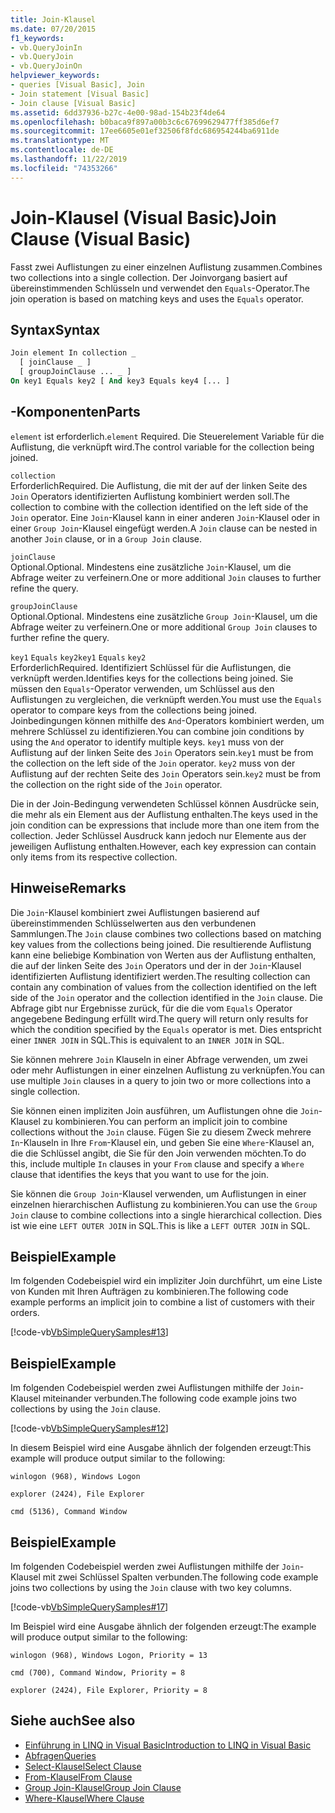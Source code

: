 ```yaml
---
title: Join-Klausel
ms.date: 07/20/2015
f1_keywords:
- vb.QueryJoinIn
- vb.QueryJoin
- vb.QueryJoinOn
helpviewer_keywords:
- queries [Visual Basic], Join
- Join statement [Visual Basic]
- Join clause [Visual Basic]
ms.assetid: 6dd37936-b27c-4e00-98ad-154b23f4de64
ms.openlocfilehash: b0baca9f897a00b3c6c67699629477ff385d6ef7
ms.sourcegitcommit: 17ee6605e01ef32506f8fdc686954244ba6911de
ms.translationtype: MT
ms.contentlocale: de-DE
ms.lasthandoff: 11/22/2019
ms.locfileid: "74353266"
---
```

# <a name="join-clause-visual-basic"></a><span data-ttu-id="4dbba-102">Join-Klausel (Visual Basic)</span><span class="sxs-lookup"><span data-stu-id="4dbba-102">Join Clause (Visual Basic)</span></span>

<span data-ttu-id="4dbba-103">Fasst zwei Auflistungen zu einer einzelnen Auflistung zusammen.</span><span class="sxs-lookup"><span data-stu-id="4dbba-103">Combines two collections into a single collection.</span></span> <span data-ttu-id="4dbba-104">Der Joinvorgang basiert auf übereinstimmenden Schlüsseln und verwendet den `Equals`-Operator.</span><span class="sxs-lookup"><span data-stu-id="4dbba-104">The join operation is based on matching keys and uses the `Equals` operator.</span></span>

## <a name="syntax"></a><span data-ttu-id="4dbba-105">Syntax</span><span class="sxs-lookup"><span data-stu-id="4dbba-105">Syntax</span></span>

```vb
Join element In collection _
  [ joinClause _ ]
  [ groupJoinClause ... _ ]
On key1 Equals key2 [ And key3 Equals key4 [... ]
```

## <a name="parts"></a><span data-ttu-id="4dbba-106">-Komponenten</span><span class="sxs-lookup"><span data-stu-id="4dbba-106">Parts</span></span>

<span data-ttu-id="4dbba-107">`element` ist erforderlich.</span><span class="sxs-lookup"><span data-stu-id="4dbba-107">`element` Required.</span></span> <span data-ttu-id="4dbba-108">Die Steuerelement Variable für die Auflistung, die verknüpft wird.</span><span class="sxs-lookup"><span data-stu-id="4dbba-108">The control variable for the collection being joined.</span></span>

`collection`  
<span data-ttu-id="4dbba-109">Erforderlich</span><span class="sxs-lookup"><span data-stu-id="4dbba-109">Required.</span></span> <span data-ttu-id="4dbba-110">Die Auflistung, die mit der auf der linken Seite des `Join` Operators identifizierten Auflistung kombiniert werden soll.</span><span class="sxs-lookup"><span data-stu-id="4dbba-110">The collection to combine with the collection identified on the left side of the `Join` operator.</span></span> <span data-ttu-id="4dbba-111">Eine `Join`-Klausel kann in einer anderen `Join`-Klausel oder in einer `Group Join`-Klausel eingefügt werden.</span><span class="sxs-lookup"><span data-stu-id="4dbba-111">A `Join` clause can be nested in another `Join` clause, or in a `Group Join` clause.</span></span>

`joinClause`  
<span data-ttu-id="4dbba-112">Optional.</span><span class="sxs-lookup"><span data-stu-id="4dbba-112">Optional.</span></span> <span data-ttu-id="4dbba-113">Mindestens eine zusätzliche `Join`-Klausel, um die Abfrage weiter zu verfeinern.</span><span class="sxs-lookup"><span data-stu-id="4dbba-113">One or more additional `Join` clauses to further refine the query.</span></span>

`groupJoinClause`  
<span data-ttu-id="4dbba-114">Optional.</span><span class="sxs-lookup"><span data-stu-id="4dbba-114">Optional.</span></span> <span data-ttu-id="4dbba-115">Mindestens eine zusätzliche `Group Join`-Klausel, um die Abfrage weiter zu verfeinern.</span><span class="sxs-lookup"><span data-stu-id="4dbba-115">One or more additional `Group Join` clauses to further refine the query.</span></span>

<span data-ttu-id="4dbba-116">`key1` `Equals` `key2`</span><span class="sxs-lookup"><span data-stu-id="4dbba-116">`key1` `Equals` `key2`</span></span>  
<span data-ttu-id="4dbba-117">Erforderlich</span><span class="sxs-lookup"><span data-stu-id="4dbba-117">Required.</span></span> <span data-ttu-id="4dbba-118">Identifiziert Schlüssel für die Auflistungen, die verknüpft werden.</span><span class="sxs-lookup"><span data-stu-id="4dbba-118">Identifies keys for the collections being joined.</span></span> <span data-ttu-id="4dbba-119">Sie müssen den `Equals`-Operator verwenden, um Schlüssel aus den Auflistungen zu vergleichen, die verknüpft werden.</span><span class="sxs-lookup"><span data-stu-id="4dbba-119">You must use the `Equals` operator to compare keys from the collections being joined.</span></span> <span data-ttu-id="4dbba-120">Joinbedingungen können mithilfe des `And`-Operators kombiniert werden, um mehrere Schlüssel zu identifizieren.</span><span class="sxs-lookup"><span data-stu-id="4dbba-120">You can combine join conditions by using the `And` operator to identify multiple keys.</span></span> <span data-ttu-id="4dbba-121">`key1` muss von der Auflistung auf der linken Seite des `Join` Operators sein.</span><span class="sxs-lookup"><span data-stu-id="4dbba-121">`key1` must be from the collection on the left side of the `Join` operator.</span></span> <span data-ttu-id="4dbba-122">`key2` muss von der Auflistung auf der rechten Seite des `Join` Operators sein.</span><span class="sxs-lookup"><span data-stu-id="4dbba-122">`key2` must be from the collection on the right side of the `Join` operator.</span></span>

<span data-ttu-id="4dbba-123">Die in der Join-Bedingung verwendeten Schlüssel können Ausdrücke sein, die mehr als ein Element aus der Auflistung enthalten.</span><span class="sxs-lookup"><span data-stu-id="4dbba-123">The keys used in the join condition can be expressions that include more than one item from the collection.</span></span> <span data-ttu-id="4dbba-124">Jeder Schlüssel Ausdruck kann jedoch nur Elemente aus der jeweiligen Auflistung enthalten.</span><span class="sxs-lookup"><span data-stu-id="4dbba-124">However, each key expression can contain only items from its respective collection.</span></span>

## <a name="remarks"></a><span data-ttu-id="4dbba-125">Hinweise</span><span class="sxs-lookup"><span data-stu-id="4dbba-125">Remarks</span></span>

<span data-ttu-id="4dbba-126">Die `Join`-Klausel kombiniert zwei Auflistungen basierend auf übereinstimmenden Schlüsselwerten aus den verbundenen Sammlungen.</span><span class="sxs-lookup"><span data-stu-id="4dbba-126">The `Join` clause combines two collections based on matching key values from the collections being joined.</span></span> <span data-ttu-id="4dbba-127">Die resultierende Auflistung kann eine beliebige Kombination von Werten aus der Auflistung enthalten, die auf der linken Seite des `Join` Operators und der in der `Join`-Klausel identifizierten Auflistung identifiziert werden.</span><span class="sxs-lookup"><span data-stu-id="4dbba-127">The resulting collection can contain any combination of values from the collection identified on the left side of the `Join` operator and the collection identified in the `Join` clause.</span></span> <span data-ttu-id="4dbba-128">Die Abfrage gibt nur Ergebnisse zurück, für die die vom `Equals` Operator angegebene Bedingung erfüllt wird.</span><span class="sxs-lookup"><span data-stu-id="4dbba-128">The query will return only results for which the condition specified by the `Equals` operator is met.</span></span> <span data-ttu-id="4dbba-129">Dies entspricht einer `INNER JOIN` in SQL.</span><span class="sxs-lookup"><span data-stu-id="4dbba-129">This is equivalent to an `INNER JOIN` in SQL.</span></span>

<span data-ttu-id="4dbba-130">Sie können mehrere `Join` Klauseln in einer Abfrage verwenden, um zwei oder mehr Auflistungen in einer einzelnen Auflistung zu verknüpfen.</span><span class="sxs-lookup"><span data-stu-id="4dbba-130">You can use multiple `Join` clauses in a query to join two or more collections into a single collection.</span></span>

<span data-ttu-id="4dbba-131">Sie können einen impliziten Join ausführen, um Auflistungen ohne die `Join`-Klausel zu kombinieren.</span><span class="sxs-lookup"><span data-stu-id="4dbba-131">You can perform an implicit join to combine collections without the `Join` clause.</span></span> <span data-ttu-id="4dbba-132">Fügen Sie zu diesem Zweck mehrere `In`-Klauseln in Ihre `From`-Klausel ein, und geben Sie eine `Where`-Klausel an, die die Schlüssel angibt, die Sie für den Join verwenden möchten.</span><span class="sxs-lookup"><span data-stu-id="4dbba-132">To do this, include multiple `In` clauses in your `From` clause and specify a `Where` clause that identifies the keys that you want to use for the join.</span></span>

<span data-ttu-id="4dbba-133">Sie können die `Group Join`-Klausel verwenden, um Auflistungen in einer einzelnen hierarchischen Auflistung zu kombinieren.</span><span class="sxs-lookup"><span data-stu-id="4dbba-133">You can use the `Group Join` clause to combine collections into a single hierarchical collection.</span></span> <span data-ttu-id="4dbba-134">Dies ist wie eine `LEFT OUTER JOIN` in SQL.</span><span class="sxs-lookup"><span data-stu-id="4dbba-134">This is like a `LEFT OUTER JOIN` in SQL.</span></span>

## <a name="example"></a><span data-ttu-id="4dbba-135">Beispiel</span><span class="sxs-lookup"><span data-stu-id="4dbba-135">Example</span></span>

<span data-ttu-id="4dbba-136">Im folgenden Codebeispiel wird ein impliziter Join durchführt, um eine Liste von Kunden mit Ihren Aufträgen zu kombinieren.</span><span class="sxs-lookup"><span data-stu-id="4dbba-136">The following code example performs an implicit join to combine a list of customers with their orders.</span></span>

[!code-vb[VbSimpleQuerySamples#13](~/samples/snippets/visualbasic/VS_Snippets_VBCSharp/VbSimpleQuerySamples/VB/QuerySamples1.vb#13)]

## <a name="example"></a><span data-ttu-id="4dbba-137">Beispiel</span><span class="sxs-lookup"><span data-stu-id="4dbba-137">Example</span></span>

<span data-ttu-id="4dbba-138">Im folgenden Codebeispiel werden zwei Auflistungen mithilfe der `Join`-Klausel miteinander verbunden.</span><span class="sxs-lookup"><span data-stu-id="4dbba-138">The following code example joins two collections by using the `Join` clause.</span></span>

[!code-vb[VbSimpleQuerySamples#12](~/samples/snippets/visualbasic/VS_Snippets_VBCSharp/VbSimpleQuerySamples/VB/QuerySamples2.vb#12)]

<span data-ttu-id="4dbba-139">In diesem Beispiel wird eine Ausgabe ähnlich der folgenden erzeugt:</span><span class="sxs-lookup"><span data-stu-id="4dbba-139">This example will produce output similar to the following:</span></span>

`winlogon (968), Windows Logon`

`explorer (2424), File Explorer`

`cmd (5136), Command Window`

## <a name="example"></a><span data-ttu-id="4dbba-140">Beispiel</span><span class="sxs-lookup"><span data-stu-id="4dbba-140">Example</span></span>

<span data-ttu-id="4dbba-141">Im folgenden Codebeispiel werden zwei Auflistungen mithilfe der `Join`-Klausel mit zwei Schlüssel Spalten verbunden.</span><span class="sxs-lookup"><span data-stu-id="4dbba-141">The following code example joins two collections by using the `Join` clause with two key columns.</span></span>

[!code-vb[VbSimpleQuerySamples#17](~/samples/snippets/visualbasic/VS_Snippets_VBCSharp/VbSimpleQuerySamples/VB/QuerySamples3.vb#17)]

<span data-ttu-id="4dbba-142">Im Beispiel wird eine Ausgabe ähnlich der folgenden erzeugt:</span><span class="sxs-lookup"><span data-stu-id="4dbba-142">The example will produce output similar to the following:</span></span>

`winlogon (968), Windows Logon, Priority = 13`

`cmd (700), Command Window, Priority = 8`

`explorer (2424), File Explorer, Priority = 8`

## <a name="see-also"></a><span data-ttu-id="4dbba-143">Siehe auch</span><span class="sxs-lookup"><span data-stu-id="4dbba-143">See also</span></span>

- [<span data-ttu-id="4dbba-144">Einführung in LINQ in Visual Basic</span><span class="sxs-lookup"><span data-stu-id="4dbba-144">Introduction to LINQ in Visual Basic</span></span>](../../../visual-basic/programming-guide/language-features/linq/introduction-to-linq.md)
- [<span data-ttu-id="4dbba-145">Abfragen</span><span class="sxs-lookup"><span data-stu-id="4dbba-145">Queries</span></span>](../../../visual-basic/language-reference/queries/index.md)
- [<span data-ttu-id="4dbba-146">Select-Klausel</span><span class="sxs-lookup"><span data-stu-id="4dbba-146">Select Clause</span></span>](../../../visual-basic/language-reference/queries/select-clause.md)
- [<span data-ttu-id="4dbba-147">From-Klausel</span><span class="sxs-lookup"><span data-stu-id="4dbba-147">From Clause</span></span>](../../../visual-basic/language-reference/queries/from-clause.md)
- [<span data-ttu-id="4dbba-148">Group Join-Klausel</span><span class="sxs-lookup"><span data-stu-id="4dbba-148">Group Join Clause</span></span>](../../../visual-basic/language-reference/queries/group-join-clause.md)
- [<span data-ttu-id="4dbba-149">Where-Klausel</span><span class="sxs-lookup"><span data-stu-id="4dbba-149">Where Clause</span></span>](../../../visual-basic/language-reference/queries/where-clause.md)
